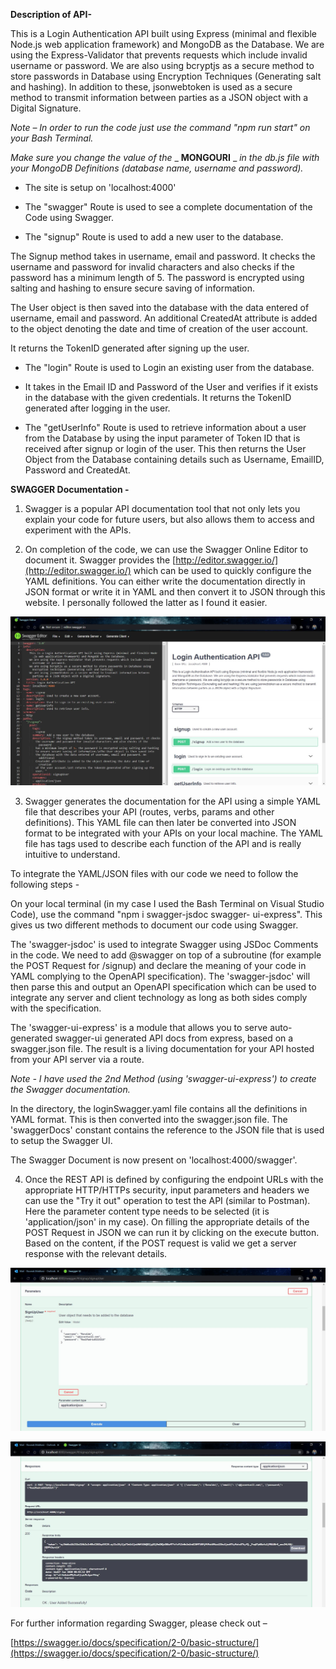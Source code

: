 **Description of API-**

This is a Login Authentication API built using Express (minimal and flexible Node.js web application framework) and MongoDB as the Database. We are using the Express-Validator that prevents requests which include invalid username or password. We are also using bcryptjs as a secure method to store passwords in Database using Encryption Techniques (Generating salt and hashing). In addition to these, jsonwebtoken is used as a secure method to transmit information between parties as a JSON object with a Digital Signature.

_Note – In order to run the code just use the command &quot;npm run start&quot; on your Bash Terminal._

_Make sure you change the value of the_ _ **MONGOURI** _ _in the db.js file with your MongoDB Definitions (database name, username and password)._

- The site is setup on &#39;localhost:4000&#39;

- The &quot;swagger&quot; Route is used to see a complete documentation of the Code using Swagger.

- The &quot;signup&quot; Route is used to add a new user to the database.

The Signup method takes in username, email and password. It checks the username and password for invalid characters and also checks if the password has a minimum length of 5. The password is encrypted using salting and hashing to ensure secure saving of information.

The User object is then saved into the database with the data entered of username, email and password. An additional CreatedAt attribute is added to the object denoting the date and time of creation of the user account.

It returns the TokenID generated after signing up the user.

- The &quot;login&quot; Route is used to Login an existing user from the database.
- It takes in the Email ID and Password of the User and verifies if it exists in the database with the given credentials. It returns the TokenID generated after logging in the user.

- The &quot;getUserInfo&quot; Route is used to retrieve information about a user from the Database by using the input parameter of Token ID that is received after signup or login of the user. This then returns the User Object from the Database containing details such as Username, EmailID, Password and CreatedAt.

**SWAGGER Documentation -**

1. Swagger is a popular API documentation tool that not only lets you explain your code for future users, but also allows them to access and experiment with the APIs.

2. On completion of the code, we can use the Swagger Online Editor to document it. Swagger provides the [http://editor.swagger.io/](http://editor.swagger.io/) which can be used to quickly configure the YAML definitions. You can either write the documentation directly in JSON format or write it in YAML and then convert it to JSON through this website. I personally followed the latter as I found it easier.

![Alt text](https://github.com/raunakmokhasi/LoginAuthenticationAPI/blob/master/Screens/SwaggerScreen1.JPG?raw=true "Online Swagger Editor")

3. Swagger generates the documentation for the API using a simple YAML file that describes your API (routes, verbs, params and other definitions). This YAML file can then later be converted into JSON format to be integrated with your APIs on your local machine. The YAML file has tags used to describe each function of the API and is really intuitive to understand.

  To integrate the YAML/JSON files with our code we need to follow the following steps -

  On your local terminal (in my case I used the Bash Terminal on Visual Studio Code), use the command &quot;npm i swagger-jsdoc swagger-  ui-express&quot;. This gives us two different methods to document our code using Swagger.

  The &#39;swagger-jsdoc&#39; is used to integrate Swagger using JSDoc Comments in the code. We need to add @swagger on top of a subroutine (for example the POST Request for /signup) and declare the meaning of your code in YAML complying to the OpenAPI specification). The &#39;swagger-jsdoc&#39; will then parse this and output an OpenAPI specification which can be used to integrate any server and client technology as long as both sides comply with the specification.

  The &#39;swagger-ui-express&#39; is a module that allows you to serve auto-generated swagger-ui generated API docs from express, based on a swagger.json file. The result is a living documentation for your API hosted from your API server via a route.

  _Note - I have used the 2nd Method (using &#39;swagger-ui-express&#39;) to create the Swagger documentation._

  In the directory, the loginSwagger.yaml file contains all the definitions in YAML format. This is then converted into the swagger.json file. The &#39;swaggerDocs&#39; constant contains the reference to the JSON file that is used to setup the Swagger UI.

  The Swagger Document is now present on &#39;localhost:4000/swagger&#39;.


4. Once the REST API is defined by configuring the endpoint URLs with the appropriate HTTP/HTTPs security, input parameters and headers we can use the &quot;Try it out&quot; operation to test the API (similar to Postman). Here the parameter content type needs to be selected (it is &#39;application/json&#39; in my case). On filling the appropriate details of the POST Request in JSON we can run it by clicking on the execute button. Based on the content, if the POST request is valid we get a server response with the relevant details.

![Alt text](https://github.com/raunakmokhasi/LoginAuthenticationAPI/blob/master/Screens/SwaggerScreen2.JPG?raw=true "Swagger Request 1")

![Alt text](https://github.com/raunakmokhasi/LoginAuthenticationAPI/blob/master/Screens/SwaggerScreen3.JPG?raw=true "Swagger Request 2")


For further information regarding Swagger, please check out –

[https://swagger.io/docs/specification/2-0/basic-structure/](https://swagger.io/docs/specification/2-0/basic-structure/)
